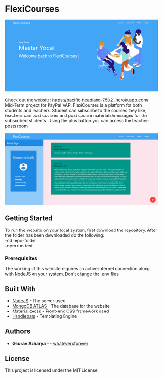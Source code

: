# FlexiCourses

![Home-page](https://github.com/whateverxforever/MidTerm/blob/master/images/coverpage.png)
<br><br>
Check out the website: https://pacific-headland-75021.herokuapp.com/
<br>
Mid-Term project for PayPal VAP. FlexiCourses is a platform for both students and teachers. Student can subscribe to the courses they like, teachers can post courses and post course materials/messages for the subscribed students.
Using the plus button you can access the teacher-posts room
<br><br>
![Post-page](https://github.com/whateverxforever/MidTerm/blob/master/images/postpage.png) 

## Getting Started

To run the website on your local system, first download the repository.
After the folder has been downloaded do the following: <br>
-cd repo-folder <br>
-npm run test

### Prerequisites

The working of this website requires an active internet connection along with NodeJS on your system. Don't change the .env files


## Built With

* [NodeJS](https://nodejs.org/en/) - The server used
* [MongoDB ATLAS](https://docs.mongodb.com/cloud/) - The database for the website
* [Materializecss](https://materializecss.com/) - Front-end CSS framework used
* [Handlebars](https://handlebarsjs.com/) - Templating Engine


## Authors

* **Gaurav Acharya** -  - [whateverxforever](https://https://github.com/whateverxforever/)


## License

This project is licensed under the MIT License

